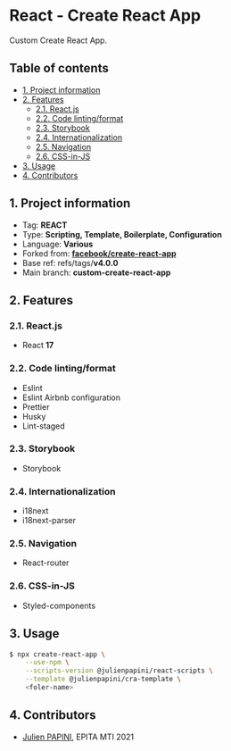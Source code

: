 # React - Create React App <!-- omit in toc -->

Custom Create React App.

## Table of contents <!-- omit in toc -->

- [1. Project information](#1-project-information)
- [2. Features](#2-features)
  - [2.1. React.js](#21-reactjs)
  - [2.2. Code linting/format](#22-code-lintingformat)
  - [2.3. Storybook](#23-storybook)
  - [2.4. Internationalization](#24-internationalization)
  - [2.5. Navigation](#25-navigation)
  - [2.6. CSS-in-JS](#26-css-in-js)
- [3. Usage](#3-usage)
- [4. Contributors](#4-contributors)

## 1. Project information

- Tag: **REACT**
- Type: **Scripting, Template, Boilerplate, Configuration**
- Language: **Various**
- Forked from: **[facebook/create-react-app](https://github.com/facebook/create-react-app)**
- Base ref: refs/tags/**v4.0.0**
- Main branch: **custom-create-react-app**

## 2. Features

### 2.1. React.js

- React **17**

### 2.2. Code linting/format

- Eslint
- Eslint Airbnb configuration
- Prettier
- Husky
- Lint-staged

### 2.3. Storybook

- Storybook

### 2.4. Internationalization

- i18next
- i18next-parser

### 2.5. Navigation

- React-router

### 2.6. CSS-in-JS

- Styled-components

## 3. Usage

```bash
$ npx create-react-app \
    --use-npm \
    --scripts-version @julienpapini/react-scripts \
    --template @julienpapini/cra-template \
    <foler-name>
```

## 4. Contributors

- [Julien PAPINI](mailto:julien.papini@gmail.com), EPITA MTI 2021

